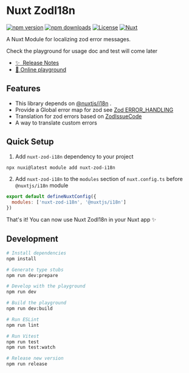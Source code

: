 # Nuxt ZodI18n

[![npm version][npm-version-src]][npm-version-href]
[![npm downloads][npm-downloads-src]][npm-downloads-href]
[![License][license-src]][license-href]
[![Nuxt][nuxt-src]][nuxt-href]

A Nuxt Module for localizing zod error messages.

Check the playground for usage doc and test will come later

- [✨ &nbsp;Release Notes](/CHANGELOG.md)
- [🏀 Online playground](https://stackblitz.com/github/xibman/nuxt-zod-i18n?file=playground%2Fapp.vue)
<!-- - [📖 &nbsp;Documentation](https://example.com) -->

## Features

<!-- Highlight some of the features your module provide here -->

- This library depends on [@nuxtjs/i18n](https://i18n.nuxtjs.org/) .
- Provide a Global error map for zod see [Zod ERROR_HANDLING](https://zod.dev/ERROR_HANDLING?id=global-error-map)
- Translation for zod errors based on [ZodIssueCode](https://zod.dev/ERROR_HANDLING?id=zodissuecode)
- A way to translate custom errors

## Quick Setup

1. Add `nuxt-zod-i18n` dependency to your project

```bash
npx nuxi@latest module add nuxt-zod-i18n
```

2. Add `nuxt-zod-i18n` to the `modules` section of `nuxt.config.ts` before `@nuxtjs/i18n` module

```js
export default defineNuxtConfig({
  modules: ['nuxt-zod-i18n', '@nuxtjs/i18n']
})
```

That's it! You can now use Nuxt ZodI18n in your Nuxt app ✨

## Development

```bash
# Install dependencies
npm install

# Generate type stubs
npm run dev:prepare

# Develop with the playground
npm run dev

# Build the playground
npm run dev:build

# Run ESLint
npm run lint

# Run Vitest
npm run test
npm run test:watch

# Release new version
npm run release
```

<!-- Badges -->
[npm-version-src]: https://img.shields.io/npm/v/nuxt-zod-i18n/latest.svg?style=flat&colorA=18181B&colorB=28CF8D
[npm-version-href]: https://npmjs.com/package/nuxt-zod-i18n

[npm-downloads-src]: https://img.shields.io/npm/dm/nuxt-zod-i18n.svg?style=flat&colorA=18181B&colorB=28CF8D
[npm-downloads-href]: https://npm.chart.dev/nuxt-zod-i18n

[license-src]: https://img.shields.io/npm/l/nuxt-zod-i18n.svg?style=flat&colorA=18181B&colorB=28CF8D
[license-href]: https://npmjs.com/package/nuxt-zod-i18n

[nuxt-src]: https://img.shields.io/badge/Nuxt-18181B?logo=nuxt.js
[nuxt-href]: https://nuxt.com
